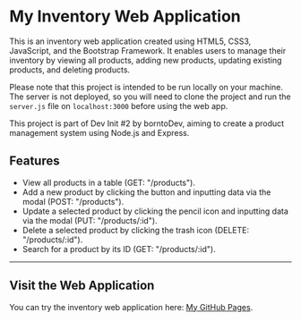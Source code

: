 # My Inventory Web Application

This is an inventory web application created using HTML5, CSS3, JavaScript, and the Bootstrap Framework. It enables users to manage their inventory by viewing all products, adding new products, updating existing products, and deleting products.

Please note that this project is intended to be run locally on your machine. The server is not deployed, so you will need to clone the project and run the `server.js` file on `localhost:3000` before using the web app.

This project is part of Dev Init #2 by borntoDev, aiming to create a product management system using Node.js and Express.

## Features

- View all products in a table (GET: "/products").
- Add a new product by clicking the button and inputting data via the modal (POST: "/products").
- Update a selected product by clicking the pencil icon and inputting data via the modal (PUT: "/products/:id").
- Delete a selected product by clicking the trash icon (DELETE: "/products/:id").
- Search for a product by its ID (GET: "/products/:id").

---

## Visit the Web Application

You can try the inventory web application here: [My GitHub Pages](https://awassanan.github.io/product-management-system/).
